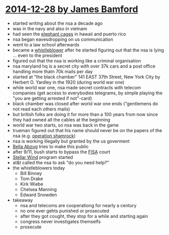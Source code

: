 # [2014-12-28 by James Bamford](https://events.ccc.de/congress/2014/Fahrplan/events/6600.html)

* started writing about the nsa a decade ago
* was in the navy and also in vietnam
* had seen the [elephant cages](http://en.wikipedia.org/wiki/Wullenweber) in hawaii and puerto rico
* nsa began eavesdropping on us communication
* went to a law school afterwards
* became a [whistleblower](http://en.wikipedia.org/wiki/Whistleblower) after he started figuring out that the nsa is lying ... even to the president
* figured out that the nsa is working like a criminal organisation
* nsa maryland hq is a secret city with over 37k cars and a post office handling more thatn 70k mails per day
* started at "the black chamber" 141 EAST 37th Street, New York City by Herbert O. Yardley in the 1920 (during world war one)
* while world war one, nsa made secret contracts with telecom companies (get access to everybodies telegrams, by simple playing the "you are getting arrested if not"-card) 
* black chamber was closed after world war one ends ("gentlemens do not read each others mails)
* but british folks are doing it for more than a 100 years from now since they had owned all the cables at the beginning
* world war two starts, so nsa was back in the game
* trueman figured out that his name should never be on the papers of the nsa (e.g. [operation shamrock](http://en.wikipedia.org/wiki/Project_SHAMROCK))
* nsa is working illegally but granted by the us goverment
* [Bella Abzug](http://en.wikipedia.org/wiki/Bella_Abzug) tries to make this public
* after 9/11, bush starts to bypass the [FISA](http://en.wikipedia.org/wiki/Foreign_Intelligence_Surveillance_Act) court
* [Stellar Wind](http://en.wikipedia.org/wiki/Stellar_Wind) program started
* at&t called the nsa to ask "do you need help?"
* the whistleblowers today
    * Bill Binney
    * Tom Drake
    * Kirk Wiebe
    * Chelsea Manning
    * Edward Snowden
* takeaway
    * nsa and telecoms are cooperationg for nearly a century
    * no one ever gehts punished or prosecuted
    * after they got cought, they stop for a while and starting again
    * congress never investigates themselfs
    * prosecute
